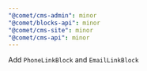 ```yaml
---
"@comet/cms-admin": minor
"@comet/blocks-api": minor
"@comet/cms-site": minor
"@comet/cms-api": minor
---
```


Add `PhoneLinkBlock` and `EmailLinkBlock`
